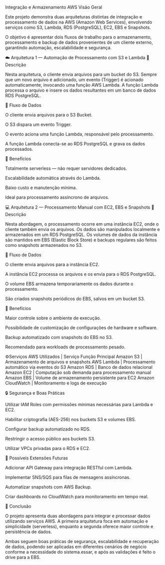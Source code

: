 Integração e Armazenamento AWS
  Visão Geral

Este projeto demonstra duas arquiteturas distintas de integração e processamento de dados na AWS (Amazon Web Services), envolvendo serviços como S3, Lambda, RDS (PostgreSQL), EC2, EBS e Snapshots.

O objetivo é apresentar dois fluxos de trabalho para o armazenamento, processamento e backup de dados provenientes de um cliente externo, garantindo automação, escalabilidade e segurança.

☁️ Arquitetura 1 — Automação de Processamento com S3 e Lambda
🔹 Descrição

Nesta arquitetura, o cliente envia arquivos para um bucket do S3. Sempre que um novo arquivo é adicionado, um evento (Trigger) é acionado automaticamente, invocando uma função AWS Lambda.
A função Lambda processa o arquivo e insere os dados resultantes em um banco de dados RDS PostgreSQL.

🔹 Fluxo de Dados

O cliente envia arquivos para o S3 Bucket.

O S3 dispara um evento Trigger.

O evento aciona uma função Lambda, responsável pelo processamento.

A função Lambda conecta-se ao RDS PostgreSQL e grava os dados processados.

🔹 Benefícios

Totalmente serverless — não requer servidores dedicados.

Escalabilidade automática através do Lambda.

Baixo custo e manutenção mínima.

Ideal para processamento assíncrono de arquivos.

💻 Arquitetura 2 — Processamento Manual com EC2, EBS e Snapshots
🔹 Descrição

Nesta abordagem, o processamento ocorre em uma instância EC2, onde o cliente também envia os arquivos.
Os dados são manipulados localmente e armazenados em um RDS PostgreSQL.
Os volumes de dados da instância são mantidos em EBS (Elastic Block Store) e backups regulares são feitos como snapshots armazenados no S3.

🔹 Fluxo de Dados

O cliente envia arquivos para a instância EC2.

A instância EC2 processa os arquivos e os envia para o RDS PostgreSQL.

O volume EBS armazena temporariamente os dados durante o processamento.

São criados snapshots periódicos do EBS, salvos em um bucket S3.

🔹 Benefícios

Maior controle sobre o ambiente de execução.

Possibilidade de customização de configurações de hardware e software.

Backup automatizado com snapshots do EBS no S3.

Recomendado para workloads de processamento pesado.

⚙️Serviços AWS Utilizados  | Serviço	Função Principal
Amazon S3                   | Armazenamento de arquivos e snapshots
AWS Lambda                  | Processamento automático via eventos do S3
Amazon RDS                  | Banco de dados relacional
Amazon EC2                  | Computação sob demanda para processamento manual
Amazon EBS                  | Volume de armazenamento persistente para EC2
Amazon CloudWatch           | Monitoramento e logs de execução

🔒 Segurança e Boas Práticas

Utilizar IAM Roles com permissões mínimas necessárias para Lambda e EC2.

Habilitar criptografia (AES-256) nos buckets S3 e volumes EBS.

Configurar backup automatizado no RDS.

Restringir o acesso público aos buckets S3.

Utilizar VPCs privadas para o RDS e EC2.

🚀 Possíveis Extensões Futuras

Adicionar API Gateway para integração RESTful com Lambda.

Implementar SNS/SQS para filas de mensagens assíncronas.

Automatizar snapshots com AWS Backup.

Criar dashboards no CloudWatch para monitoramento em tempo real.

🧠 Conclusão

O projeto apresenta duas abordagens para integrar e processar dados utilizando serviços AWS.
A primeira arquitetura foca em automação e simplicidade (serverless), enquanto a segunda oferece maior controle e persistência de dados.

Ambas seguem boas práticas de segurança, escalabilidade e recuperação de dados, podendo ser aplicadas em diferentes cenários de negócio conforme a necessidade do sistema.essar, e após as validações é feito o drive para a EBS.  
